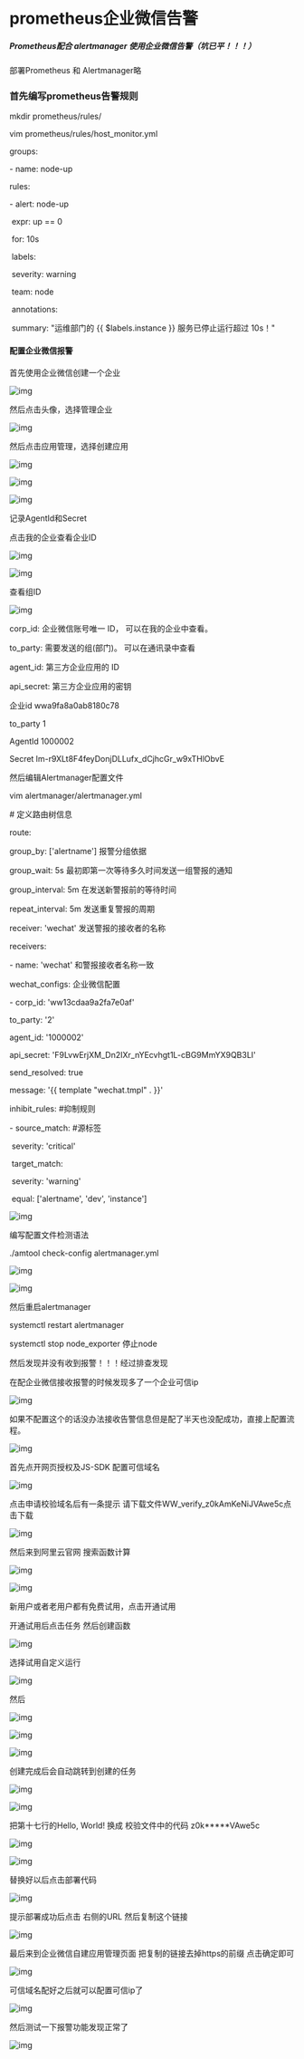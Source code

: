 # prometheus企业微信告警

##### Prometheus配合 alertmanager 使用企业微信告警（坑已平！！！）





部署Prometheus 和 Alertmanager略



### **首先编写prometheus告警规则**

mkdir prometheus/rules/



vim prometheus/rules/host_monitor.yml



groups:

\- name: node-up

  rules:

  \- alert: node-up

​    expr: up == 0

​    for: 10s

​    labels:

​      severity: warning

​      team: node

​    annotations:

​      summary: "运维部门的 {{ $labels.instance }} 服务已停止运行超过 10s！"



#### 配置企业微信报警

首先使用企业微信创建一个企业

![img](assets/prometheus企业微信告警/1680004751417-f41a0e5c-7ee9-4e77-a044-d234cfa7d3d5.png)

然后点击头像，选择管理企业

![img](assets/prometheus企业微信告警/1680004751706-11484961-6cc7-4740-8349-ada4937a434a.png)



然后点击应用管理，选择创建应用

![img](assets/prometheus企业微信告警/1680004752015-81931120-c6d3-4c77-befc-fb3b2207f328.png)



![img](assets/prometheus企业微信告警/1680004752413-018c11cc-aba8-462d-877c-7a5c38ee2c74.png)









![img](assets/prometheus企业微信告警/1680004752683-93af646f-ddcf-4d11-a190-173cd861210b.png)

记录AgentId和Secret   

点击我的企业查看企业ID

![img](assets/prometheus企业微信告警/1680004752969-35a8ebce-f648-4eff-b1b1-350aa60e4f6e.png)

![img](assets/prometheus企业微信告警/1680004753222-900c4e6f-8b22-4177-b053-ed2841501a98.png)

查看组ID

![img](assets/prometheus企业微信告警/1680004753512-3d8c90fe-b739-4ae7-9597-af1b1b605d3f.png)

corp_id: 企业微信账号唯一 ID， 可以在我的企业中查看。

to_party: 需要发送的组(部门)。 可以在通讯录中查看

agent_id: 第三方企业应用的 ID 

api_secret: 第三方企业应用的密钥



企业id wwa9fa8a0ab8180c78

to_party 1

AgentId 1000002  

Secret lm-r9XLt8F4feyDonjDLLufx_dCjhcGr_w9xTHlObvE



然后编辑Alertmanager配置文件



vim alertmanager/alertmanager.yml

\# 定义路由树信息

route:

  group_by: ['alertname']	报警分组依据

  group_wait: 5s	最初即第一次等待多久时间发送一组警报的通知

  group_interval: 5m		在发送新警报前的等待时间

  repeat_interval: 5m		发送重复警报的周期 

  receiver: 'wechat'		发送警报的接收者的名称

receivers:

\- name: 'wechat'	和警报接收者名称一致

  wechat_configs:		企业微信配置

  \- corp_id: 'ww13cdaa9a2fa7e0af'

   to_party: '2'

   agent_id: '1000002'

   api_secret: 'F9LvwErjXM_Dn2IXr_nYEcvhgt1L-cBG9MmYX9QB3LI'

   send_resolved: true

   message: '{{ template "wechat.tmpl" . }}'



inhibit_rules: #抑制规则

  \- source_match: #源标签

​     severity: 'critical'

​    target_match:

​     severity: 'warning'

​    equal: ['alertname', 'dev', 'instance']

![img](assets/prometheus企业微信告警/1680004753843-ac731331-d920-48b4-bb4c-a0805fcb5c9c.png)



编写配置文件检测语法

./amtool check-config alertmanager.yml

![img](assets/prometheus企业微信告警/1680004754282-3e4017e2-ed22-47e6-9331-94d1398d7b28.png)

![img](assets/prometheus企业微信告警/1680004754740-2908354b-cb87-4951-a96c-cbad80e75067.png)

然后重启alertmanager 



systemctl restart alertmanager



systemctl stop node_exporter  停止node





然后发现并没有收到报警！！！经过排查发现



在配企业微信接收报警的时候发现多了一个企业可信ip

![img](assets/prometheus企业微信告警/1680004755133-db5131c9-9f29-4b73-ba88-11888a872135.png)



如果不配置这个的话没办法接收告警信息但是配了半天也没配成功，直接上配置流程。

![img](assets/prometheus企业微信告警/1680004755396-4abff05f-8ef3-4c33-b84e-b31dfc1ea839.png)

首先点开网页授权及JS-SDK 配置可信域名



![img](assets/prometheus企业微信告警/1680004755724-12c5e56e-bf37-4225-9d13-53b84e0db915.png)

点击申请校验域名后有一条提示 请下载文件WW_verify_z0kAmKeNiJVAwe5c点击下载

![img](assets/prometheus企业微信告警/1680004756021-3fff6241-b27d-4e95-a39b-2254565fda79.png)



然后来到阿里云官网  搜索函数计算

![img](assets/prometheus企业微信告警/1680004756307-2ab88134-c875-4ec8-9583-78f4de4b3e8d.png)

![img](assets/prometheus企业微信告警/1680004756744-4f1197df-5043-45e6-a5e3-818d66dc22b3.png)



新用户或者老用户都有免费试用，点击开通试用



开通试用后点击任务 然后创建函数

![img](assets/prometheus企业微信告警/1680004757061-71b7c940-ff76-48c4-a870-1d13e86b7fdb.png)

选择试用自定义运行

![img](assets/prometheus企业微信告警/1680004757378-9c5098af-8a04-4362-80d9-b2a0c0f4de9a.png)

然后

![img](assets/prometheus企业微信告警/1680004757684-8cb1ce56-e855-4f81-9415-24d751ccd4ad.png)

![img](assets/prometheus企业微信告警/1680004758315-54290aa0-c18c-445c-bfeb-5cdcde40f7a5.png)

![img](assets/prometheus企业微信告警/1680004758652-42ade835-2e18-4977-837f-114c457e639a.png)

创建完成后会自动跳转到创建的任务

![img](assets/prometheus企业微信告警/1680004759041-66d07c1f-51d8-4dc9-9d43-de68fd08dd0b.png)

![img](assets/prometheus企业微信告警/1680004759470-46f66c7e-2d51-457c-ae3c-914aeea009a1.png)

把第十七行的Hello, World!   换成 校验文件中的代码 z0k*****VAwe5c

![img](assets/prometheus企业微信告警/1680004759713-bb44d009-a1ea-41fc-991a-6edd4e6f3232.png)

![img](assets/prometheus企业微信告警/1680004759969-f5a031e5-9d7d-4fac-be6d-77900176c69f.png)

替换好以后点击部署代码

![img](assets/prometheus企业微信告警/1680004760420-f2f48b3e-c25e-4965-af41-b6262e94c374.png)

提示部署成功后点击     右侧的URL  然后复制这个链接

![img](assets/prometheus企业微信告警/1680004760706-28d3db43-2974-410d-9bfb-633b080cc800.png)

最后来到企业微信自建应用管理页面 把复制的链接去掉https的前缀  点击确定即可

![img](assets/prometheus企业微信告警/1680004761026-6dd92e34-c410-4bcd-a895-d0f2b0a8bf34.png)

可信域名配好之后就可以配置可信ip了

![img](assets/prometheus企业微信告警/1680004761402-79a68f18-e992-4503-b36c-d897aa0e872b.png)

然后测试一下报警功能发现正常了



![img](assets/prometheus企业微信告警/1680004761707-f771a498-0145-4751-9367-82628f39ac5b.png)